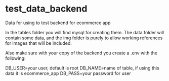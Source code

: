 # test_data_backend
Data for using to test backend for ecommerce app

In the tables folder you will find mysql for creating them. The data folder will contain some data, and the img folder is purely to allow working references for images that will be included.

Also make sure with your copy of the backend you create a .env with the following:

DB_USER=your user, default is root
DB_NAME=name of table, if using this data it is ecommerce_app
DB_PASS=your password for user

